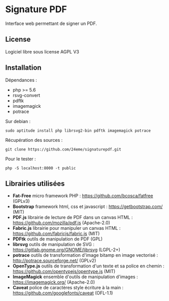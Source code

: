 # Signature PDF

Interface web permettant de signer un PDF.

## License

Logiciel libre sous license AGPL V3

## Installation

Dépendances :

- php >= 5.6 
- rsvg-convert
- pdftk
- imagemagick
- potrace

Sur debian :

`
sudo aptitude install php librsvg2-bin pdftk imagemagick potrace
`

Récupération des sources :

`
git clone https://github.com/24eme/signaturepdf.git
`

Pour le tester :

`
php -S localhost:8000 -t public
`

## Librairies utilisées

- **Fat-Free** micro framework PHP : https://github.com/bcosca/fatfree (GPLv3)
- **Bootstrap** framework html, css et javascript : https://getbootstrap.com/ (MIT)
- **PDF.js** librairie de lecture de PDF dans un canvas HTML : https://github.com/mozilla/pdf.js (Apache-2.0)
- **Fabric.js** librairie pour manipuler un canvas HTML : https://github.com/fabricjs/fabric.js (MIT)
- **PDFtk** outils de manipulation de PDF (GPL)
- **librsvg** outils de manipulation de SVG : https://gitlab.gnome.org/GNOME/librsvg (LGPL-2+)
- **potrace** outils de transformation d'image bitamp en image vectorisé : http://potrace.sourceforge.net/ (GPLv2)
- **OpenType.js** outils de transformation d'un texte et sa police en chemin : https://github.com/opentypejs/opentype.js (MIT)
- **ImageMagick** ensemble d'outils de manipulation d'images : https://imagemagick.org/ (Apache-2.0)
- **Caveat** police de caractères style écriture à la main : https://github.com/googlefonts/caveat (OFL-1.1) 
